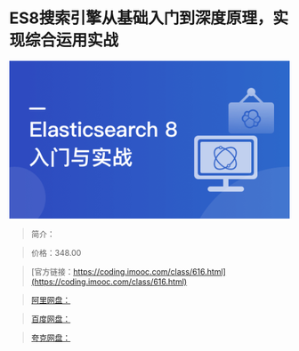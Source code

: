 # ES8搜索引擎从基础入门到深度原理，实现综合运用实战

![img](../../assets/6364defd090e2d6f05400304.png)

> 简介：

> 价格：348.00

> [官方链接：https://coding.imooc.com/class/616.html](https://coding.imooc.com/class/616.html)

> [阿里网盘：]()

> [百度网盘：]()

> [夸克网盘：]()
